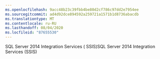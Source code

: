 ```yaml
---
ms.openlocfilehash: 9acc48b23c39fbb4be80d2cf786c97dd2e7954ee
ms.sourcegitcommit: ad4d92dce894592a259721a1571b1d8736abacdb
ms.translationtype: MT
ms.contentlocale: ru-RU
ms.lasthandoff: 08/04/2020
ms.locfileid: "87655530"
---
```

<span data-ttu-id="7d7b9-101">SQL Server 2014 Integration Services \( SSIS\)</span><span class="sxs-lookup"><span data-stu-id="7d7b9-101">SQL Server 2014 Integration Services \(SSIS\)</span></span>
